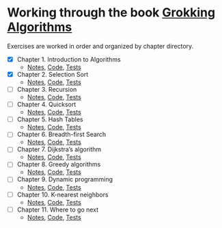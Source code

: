 # Working through the book [Grokking Algorithms](https://www.manning.com/books/grokking-algorithms)

Exercises are worked in order and organized by chapter directory.

- [x] Chapter 1. Introduction to Algorithms
    - [Notes](src/main/scala/chapter1/IntroductionToAlgorithms.md), [Code](src/main/scala/chapter1/IntroductionToAlgorithms.scala), [Tests](src/test/scala/chapter1/IntroductionToAlgorithmsSpec.scala)
- [x] Chapter 2. Selection Sort
    - [Notes](src/main/scala/chapter2/SelectionSort.md), [Code](src/main/scala/chapter2/SelectionSort.scala), [Tests](src/test/scala/chapter2/SelectionSortSpec.scala)
- [ ] Chapter 3. Recursion
    - [Notes](src/main/scala/chapter3/Recursion.md), [Code](src/main/scala/chapter3/Recursion.scala), [Tests](src/test/scala/chapter3/RecursionSpec.scala)
- [ ] Chapter 4. Quicksort
    - [Notes](src/main/scala/chapter4/Quicksort.md), [Code](src/main/scala/chapter4/Quicksort.scala), [Tests](src/test/scala/chapter4/QuicksortSpec.scala)
- [ ] Chapter 5. Hash Tables
    - [Notes](src/main/scala/chapter5/HashTables.md), [Code](src/main/scala/chapter5/HashTables.scala), [Tests](src/test/scala/chapter5/HashTablesSpec.scala)
- [ ] Chapter 6. Breadth-first Search
    - [Notes](src/main/scala/chapter6/BreadthFirstSearch.md), [Code](src/main/scala/chapter6/BreadthFirstSearch.scala), [Tests](src/test/scala/chapter6/BreadthFirstSearchSpec.scala)
- [ ] Chapter 7. Dijkstra’s algorithm
    - [Notes](src/main/scala/chapter7/DijkstrasAlgorithm.md), [Code](src/main/scala/chapter7/DijkstrasAlgorithm.scala), [Tests](src/test/scala/chapter7/DijkstrasAlgorithmSpec.scala)
- [ ] Chapter 8. Greedy algorithms
    - [Notes](src/main/scala/chapter8/GreedyAlgorithms.md), [Code](src/main/scala/chapter8/GreedyAlgorithms.scala), [Tests](src/test/scala/chapter8/GreedyAlgorithmsSpec.scala)
- [ ] Chapter 9. Dynamic programming
    - [Notes](src/main/scala/chapter9/DynamicProgramming.md), [Code](src/main/scala/chapter9/DynamicProgramming.scala), [Tests](src/test/scala/chapter9/DynamicProgrammingSpec.scala)
- [ ] Chapter 10. K-nearest neighbors
    - [Notes](src/main/scala/chapter10/KNearestNeighbors.md), [Code](src/main/scala/chapter10/KNearestNeighbors.scala), [Tests](src/test/scala/chapter10/KNearestNeighborsSpec.scala)
- [ ] Chapter 11. Where to go next
    - [Notes](src/main/scala/chapter11/WhereToGoNext.md), [Code](src/main/scala/chapter11/WhereToGoNext.scala), [Tests](src/test/scala/chapter11/WhereToGoNextSpec.scala)

